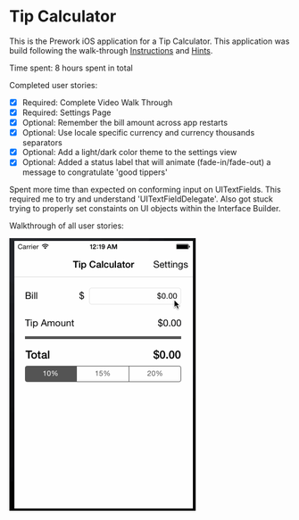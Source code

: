 # Tip Calculator 

This is the Prework iOS application for a Tip Calculator.  This application was build following the walk-through [Instructions](https://courses.codepath.com/snippets/intro_to_ios/thanks_for_applying#heading-prework) and [Hints](https://gist.github.com/timothy1ee/7747214).

Time spent: 8 hours spent in total

Completed user stories:

 * [x] Required: Complete Video Walk Through
 * [x] Required: Settings Page
 * [x] Optional: Remember the bill amount across app restarts
 * [x] Optional: Use locale specific currency and currency thousands separators
 * [x] Optional: Add a light/dark color theme to the settings view
 * [x] Optional: Added a status label that will animate (fade-in/fade-out) a message to congratulate 'good tippers'

Spent more time than expected on conforming input on UITextFields.  This required me to try and understand 'UITextFieldDelegate'.  Also got stuck trying to properly set constaints on UI objects within the Interface Builder.

Walkthrough of all user stories:

![Video Walkthrough](tip_calculator.gif)
